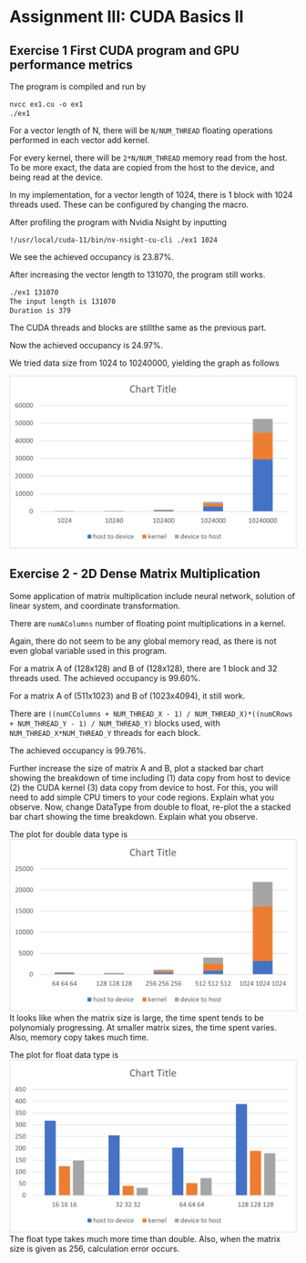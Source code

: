 # Assignment III: CUDA Basics II

## Exercise 1 First CUDA program and GPU performance metrics

The program is compiled and run by

```
nvcc ex1.cu -o ex1
./ex1
```

For a vector length of N, there will be ``N/NUM_THREAD`` floating operations performed in each vector add kernel.

For every kernel, there will be ``2*N/NUM_THREAD`` memory read from the host. To be more exact, the data are copied from the host to the device, and being read at the device.

In my implementation, for a vector length of 1024, there is 1 block with 1024 threads used. These can be configured by changing the macro.

After profiling the program with Nvidia Nsight by inputting
```
!/usr/local/cuda-11/bin/nv-nsight-cu-cli ./ex1 1024
```
We see the achieved occupancy is 23.87\%.


After increasing the vector length to 131070, the program still works.
```
./ex1 131070
The input length is 131070
Duration is 379
```

The CUDA threads and blocks are stillthe same as the previous part.

Now the achieved occupancy is 24.97\%.

We tried data size from 1024 to 10240000, yielding the graph as follows

![image](./ex1.png)

## Exercise 2 - 2D Dense Matrix Multiplication

Some application of matrix multiplication include neural network, solution of linear system, and coordinate transformation.

There are ``numAColumns`` number of floating point multiplications in a kernel.

Again, there do not seem to be any global memory read, as there is not even global variable used in this program.

For a matrix A of (128x128) and B of (128x128), there are 1 block and 32 threads used. The achieved occupancy is  99.60\%.
 
For a matrix A of (511x1023) and B of (1023x4094), it still work.

There are ``((numCColumns + NUM_THREAD_X - 1) / NUM_THREAD_X)*((numCRows + NUM_THREAD_Y - 1) / NUM_THREAD_Y)`` blocks used, with ``NUM_THREAD_X*NUM_THREAD_Y`` threads for each block.

The achieved occupancy is  99.76\%.
 
Further increase the size of matrix A and B, plot a stacked bar chart showing the breakdown of time including (1) data copy from host to device (2) the CUDA kernel (3) data copy from device to host. For this, you will need to add simple CPU timers to your code regions. Explain what you observe.
Now, change DataType from double to float, re-plot the a stacked bar chart showing the time breakdown. Explain what you observe. 

The plot for double data type is
![image](./ex2_1.png)
It looks like when the matrix size is large, the time spent tends to be polynomialy progressing. At smaller matrix sizes, the time spent varies. Also, memory copy takes much time.

The plot for float data type is
![image](./ex2_2.png)
The float type takes much more time than double. Also, when the matrix size is given as 256, calculation error occurs.

